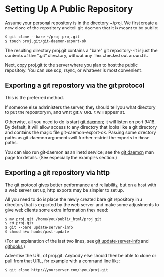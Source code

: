 # Setting Up A Public Repository

Assume your personal repository is in the directory ~/proj.  We
first create a new clone of the repository and tell git-daemon that it
is meant to be public:

    $ git clone --bare ~/proj proj.git
    $ touch proj.git/git-daemon-export-ok

The resulting directory proj.git contains a "bare" git repository--it is
just the contents of the ".git" directory, without any files checked out
around it.

Next, copy proj.git to the server where you plan to host the
public repository.  You can use scp, rsync, or whatever is most
convenient.

## Exporting a git repository via the git protocol

This is the preferred method.

If someone else administers the server, they should tell you what
directory to put the repository in, and what git:// URL it will appear
at.

Otherwise, all you need to do is start [git daemon](https://git-scm.com/docs/git-daemon); it will
listen on port 9418.  By default, it will allow access to any directory
that looks like a git directory and contains the magic file
git-daemon-export-ok.  Passing some directory paths as git-daemon
arguments will further restrict the exports to those paths.

You can also run git-daemon as an inetd service; see the
[git daemon](https://git-scm.com/docs/git-daemon) man page for details.  (See especially the
examples section.)

## Exporting a git repository via http

The git protocol gives better performance and reliability, but on a
host with a web server set up, http exports may be simpler to set up.

All you need to do is place the newly created bare git repository in
a directory that is exported by the web server, and make some
adjustments to give web clients some extra information they need:

    $ mv proj.git /home/you/public_html/proj.git
    $ cd proj.git
    $ git --bare update-server-info
    $ chmod a+x hooks/post-update

(For an explanation of the last two lines, see
[git update-server-info](https://git-scm.com/docs/git-update-server-info) and
[githooks](https://git-scm.com/docs/githooks).)

Advertise the URL of proj.git.  Anybody else should then be able to
clone or pull from that URL, for example with a command line like:

    $ git clone http://yourserver.com/~you/proj.git
